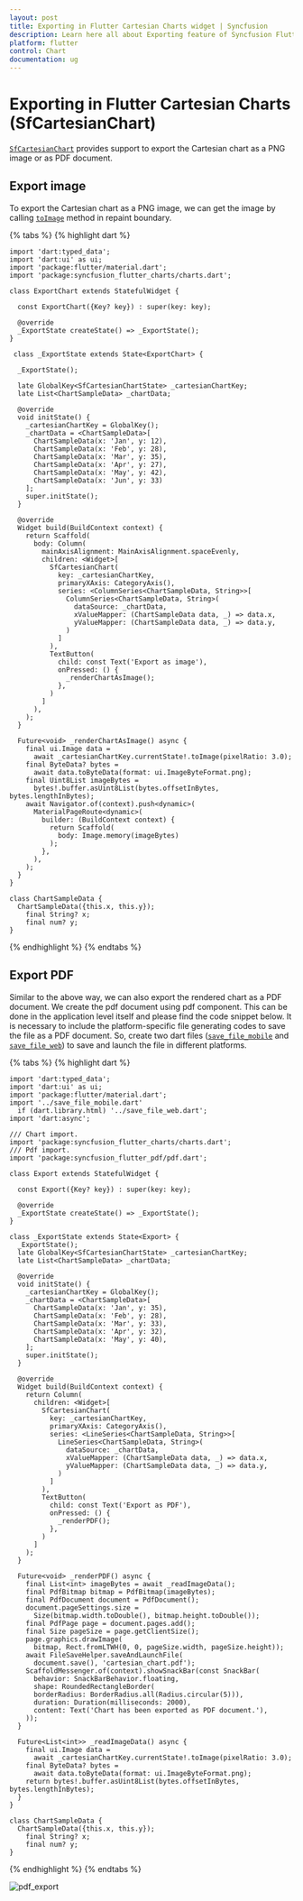 ```yaml
---
layout: post
title: Exporting in Flutter Cartesian Charts widget | Syncfusion 
description: Learn here all about Exporting feature of Syncfusion Flutter Cartesian Charts (SfCartesianChart) widget and more.
platform: flutter
control: Chart
documentation: ug
---
```


# Exporting in Flutter Cartesian Charts (SfCartesianChart)

[`SfCartesianChart`](https://pub.dev/documentation/syncfusion_flutter_charts/latest/charts/SfCartesianChart-class.html) provides support to export the Cartesian chart as a PNG image or as PDF document.

## Export image

To export the Cartesian chart as a PNG image, we can get the image by calling [`toImage`](https://api.flutter.dev/flutter/rendering/RenderRepaintBoundary/toImage.html) method in repaint boundary.

{% tabs %}
{% highlight dart %} 

    import 'dart:typed_data';
    import 'dart:ui' as ui;
    import 'package:flutter/material.dart';
    import 'package:syncfusion_flutter_charts/charts.dart';
  
    class ExportChart extends StatefulWidget {
    
      const ExportChart({Key? key}) : super(key: key);

      @override
      _ExportState createState() => _ExportState();
    }

     class _ExportState extends State<ExportChart> {
      
      _ExportState();

      late GlobalKey<SfCartesianChartState> _cartesianChartKey;
      late List<ChartSampleData> _chartData;

      @override
      void initState() {
        _cartesianChartKey = GlobalKey();
        _chartData = <ChartSampleData>[
          ChartSampleData(x: 'Jan', y: 12),
          ChartSampleData(x: 'Feb', y: 28),
          ChartSampleData(x: 'Mar', y: 35),
          ChartSampleData(x: 'Apr', y: 27),
          ChartSampleData(x: 'May', y: 42),
          ChartSampleData(x: 'Jun', y: 33)
        ];
        super.initState();
      }

      @override
      Widget build(BuildContext context) {
        return Scaffold(
          body: Column(
            mainAxisAlignment: MainAxisAlignment.spaceEvenly,
            children: <Widget>[
              SfCartesianChart(
                key: _cartesianChartKey,
                primaryXAxis: CategoryAxis(),
                series: <ColumnSeries<ChartSampleData, String>>[
                  ColumnSeries<ChartSampleData, String>(
                    dataSource: _chartData,
                    xValueMapper: (ChartSampleData data, _) => data.x,
                    yValueMapper: (ChartSampleData data, _) => data.y,
                  )
                ]
              ),
              TextButton(
                child: const Text('Export as image'),
                onPressed: () {
                  _renderChartAsImage();
                },
              )
            ]
          ),
        );
      }

      Future<void> _renderChartAsImage() async {
        final ui.Image data =
          await _cartesianChartKey.currentState!.toImage(pixelRatio: 3.0);
        final ByteData? bytes =
          await data.toByteData(format: ui.ImageByteFormat.png);
        final Uint8List imageBytes =
          bytes!.buffer.asUint8List(bytes.offsetInBytes, bytes.lengthInBytes);
        await Navigator.of(context).push<dynamic>(
          MaterialPageRoute<dynamic>(
            builder: (BuildContext context) {
              return Scaffold(
                body: Image.memory(imageBytes)
              );
            },
          ),
        );
      }
    }

    class ChartSampleData {
      ChartSampleData({this.x, this.y});
        final String? x;
        final num? y;
    }

{% endhighlight %}
{% endtabs %}

## Export PDF

Similar to the above way, we can also export the rendered chart as a PDF document. We create the pdf document using pdf component. This can be done in the application level itself and please find the code snippet below.
It is necessary to include the platform-specific file generating codes to save the file as a PDF document. So, create two dart files ([`save_file_mobile`](https://github.com/syncfusion/flutter-examples/blob/master/lib/samples/pdf/helper/save_file_mobile.dart) and [`save_file_web`](https://github.com/syncfusion/flutter-examples/blob/master/lib/samples/pdf/helper/save_file_web.dart)) to save and launch the file in different platforms.

{% tabs %}
{% highlight dart %}

    import 'dart:typed_data';
    import 'dart:ui' as ui;
    import 'package:flutter/material.dart';
    import '../save_file_mobile.dart'
      if (dart.library.html) '../save_file_web.dart';
    import 'dart:async';

    /// Chart import.
    import 'package:syncfusion_flutter_charts/charts.dart';
    /// Pdf import.
    import 'package:syncfusion_flutter_pdf/pdf.dart';

    class Export extends StatefulWidget {

      const Export({Key? key}) : super(key: key);

      @override
      _ExportState createState() => _ExportState();
    }

    class _ExportState extends State<Export> {
      _ExportState();
      late GlobalKey<SfCartesianChartState> _cartesianChartKey;
      late List<ChartSampleData> _chartData;

      @override
      void initState() {
        _cartesianChartKey = GlobalKey();
        _chartData = <ChartSampleData>[
          ChartSampleData(x: 'Jan', y: 35),
          ChartSampleData(x: 'Feb', y: 28),
          ChartSampleData(x: 'Mar', y: 33),
          ChartSampleData(x: 'Apr', y: 32),
          ChartSampleData(x: 'May', y: 40),
        ];
        super.initState();
      }

      @override
      Widget build(BuildContext context) {
        return Column(
          children: <Widget>[
            SfCartesianChart(
              key: _cartesianChartKey,
              primaryXAxis: CategoryAxis(),
              series: <LineSeries<ChartSampleData, String>>[
                LineSeries<ChartSampleData, String>(
                  dataSource: _chartData,
                  xValueMapper: (ChartSampleData data, _) => data.x,
                  yValueMapper: (ChartSampleData data, _) => data.y,
                )
              ]
            ),
            TextButton(
              child: const Text('Export as PDF'),
              onPressed: () {
                _renderPDF();
              },
            )
          ]
        );
      }

      Future<void> _renderPDF() async {
        final List<int> imageBytes = await _readImageData();
        final PdfBitmap bitmap = PdfBitmap(imageBytes);
        final PdfDocument document = PdfDocument();
        document.pageSettings.size =
          Size(bitmap.width.toDouble(), bitmap.height.toDouble());
        final PdfPage page = document.pages.add();
        final Size pageSize = page.getClientSize();
        page.graphics.drawImage(
          bitmap, Rect.fromLTWH(0, 0, pageSize.width, pageSize.height));
        await FileSaveHelper.saveAndLaunchFile(
          document.save(), 'cartesian_chart.pdf');
        ScaffoldMessenger.of(context).showSnackBar(const SnackBar(
          behavior: SnackBarBehavior.floating,
          shape: RoundedRectangleBorder(
          borderRadius: BorderRadius.all(Radius.circular(5))),
          duration: Duration(milliseconds: 2000),
          content: Text('Chart has been exported as PDF document.'),
        ));
      }

      Future<List<int>> _readImageData() async {
        final ui.Image data =
          await _cartesianChartKey.currentState!.toImage(pixelRatio: 3.0);
        final ByteData? bytes =
          await data.toByteData(format: ui.ImageByteFormat.png);
        return bytes!.buffer.asUint8List(bytes.offsetInBytes, bytes.lengthInBytes);
      }
    }

    class ChartSampleData {
      ChartSampleData({this.x, this.y});
        final String? x;
        final num? y;
    }

{% endhighlight %}
{% endtabs %}

![pdf_export](images/export-cartesian-chart/pdf_view.png)